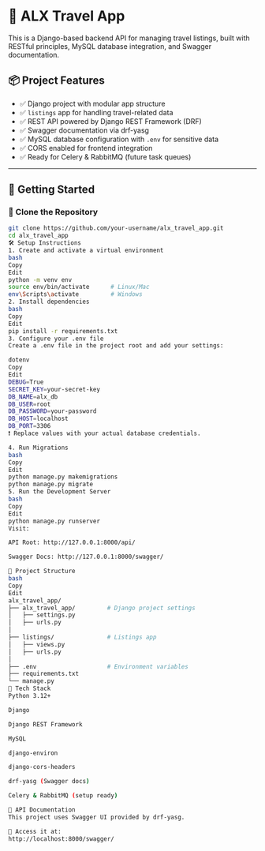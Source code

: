 # 🧭 ALX Travel App

This is a Django-based backend API for managing travel listings, built with RESTful principles, MySQL database integration, and Swagger documentation.

## 📦 Project Features

- ✅ Django project with modular app structure
- ✅ `listings` app for handling travel-related data
- ✅ REST API powered by Django REST Framework (DRF)
- ✅ Swagger documentation via drf-yasg
- ✅ MySQL database configuration with `.env` for sensitive data
- ✅ CORS enabled for frontend integration
- ✅ Ready for Celery & RabbitMQ (future task queues)

---

## 🚀 Getting Started

### 📁 Clone the Repository

```bash
git clone https://github.com/your-username/alx_travel_app.git
cd alx_travel_app
🛠️ Setup Instructions
1. Create and activate a virtual environment
bash
Copy
Edit
python -m venv env
source env/bin/activate      # Linux/Mac
env\Scripts\activate         # Windows
2. Install dependencies
bash
Copy
Edit
pip install -r requirements.txt
3. Configure your .env file
Create a .env file in the project root and add your settings:

dotenv
Copy
Edit
DEBUG=True
SECRET_KEY=your-secret-key
DB_NAME=alx_db
DB_USER=root
DB_PASSWORD=your-password
DB_HOST=localhost
DB_PORT=3306
❗ Replace values with your actual database credentials.

4. Run Migrations
bash
Copy
Edit
python manage.py makemigrations
python manage.py migrate
5. Run the Development Server
bash
Copy
Edit
python manage.py runserver
Visit:

API Root: http://127.0.0.1:8000/api/

Swagger Docs: http://127.0.0.1:8000/swagger/

📂 Project Structure
bash
Copy
Edit
alx_travel_app/
├── alx_travel_app/         # Django project settings
│   ├── settings.py
│   ├── urls.py
│
├── listings/               # Listings app
│   ├── views.py
│   ├── urls.py
│
├── .env                    # Environment variables
├── requirements.txt
└── manage.py
🧪 Tech Stack
Python 3.12+

Django

Django REST Framework

MySQL

django-environ

django-cors-headers

drf-yasg (Swagger docs)

Celery & RabbitMQ (setup ready)

📘 API Documentation
This project uses Swagger UI provided by drf-yasg.

📄 Access it at:
http://localhost:8000/swagger/

